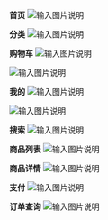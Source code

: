  **首页** 
![输入图片说明](style/icon/image.png)

 **分类** 
![输入图片说明](style/icon/%E5%88%86%E7%B1%BB.png)

 **购物车** 
![输入图片说明](style/icon/%E8%B4%AD%E7%89%A9%E8%BD%A6-%E7%A9%BA.png)

![输入图片说明](style/icon/%E8%B4%AD%E7%89%A9%E8%BD%A6.png)

 **我的** 
![输入图片说明](style/icon/%E6%9C%AA%E7%99%BB%E5%BD%95.png)

![输入图片说明](style/icon/%E7%99%BB%E5%BD%95.png)

 **搜索** 
![输入图片说明](style/icon/%E6%90%9C%E7%B4%A2.png)

 **商品列表** 
![输入图片说明](style/icon/%E5%95%86%E5%93%81%E5%88%97%E8%A1%A8.png)

 **商品详情** 
![输入图片说明](style/icon/%E5%95%86%E5%93%81%E8%AF%A6%E6%83%85.png)

 **支付** 
![输入图片说明](style/icon/%E6%94%AF%E4%BB%98.png)

 **订单查询** 
![输入图片说明](style/icon/%E8%AE%A2%E5%8D%95%E6%9F%A5%E8%AF%A2.png)
